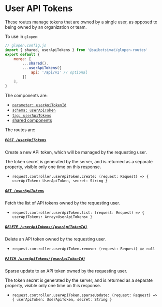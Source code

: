 # User API Tokens

These routes manage tokens that are owned by a single user, as opposed to being owned by an organization or team.

To use in `glopen`:

```js
// glopen.config.js
import { shared, userApiTokens } from '@saibotsivad/glopen-routes'
export default {
	merge: [
		...shared(),
		...userApiTokens({
			api: '/api/v1' // optional
		})
	],
}
```

The components are:

- [`parameter: userApiTokenId`](./openapi/components/parameters/userApiTokenId.@.js)
- [`schema: userApiToken`](./openapi/components/schemas/userApiToken.@.js)
- [`tag: userApiTokens`](./openapi/tags.@.js)
- [shared components](../_shared/README.md)

The routes are:

##### [`POST /userApiTokens`](./routes/paths/userApiTokens/post.@.js)

Create a new API token, which will be managed by the requesting user.

The token secret is generated by the server, and is returned as a separate property, visible only one time on this response.

- `request.controller.userApiToken.create: (request: Request) => { userApiToken: UserApiToken, secret: String }`

##### [`GET /userApiTokens`](./routes/paths/userApiTokens/get.@.js)

Fetch the list of API tokens owned by the requesting user.

- `request.controller.userApiToken.list: (request: Request) => { userApiTokens: Array<UserApiTokens> }`

##### [`DELETE /userApiTokens/{userApiTokenId}`](./routes/paths/userApiTokens/{userApiTokenId}/delete.@.js)

Delete an API token owned by the requesting user.

- `request.controller.userApiToken.remove: (request: Request) => null`

##### [`PATCH /userApiTokens/{userApiTokenId}`](./routes/paths/userApiTokens/{userApiTokenId}/patch.@.js)

Sparse update to an API token owned by the requesting user.

The token secret is generated by the server, and is returned as a separate property, visible only one time on this response.

- `request.controller.userApiToken.sparseUpdate: (request: Request) => { userApiToken: UserApiToken, secret: String }`

